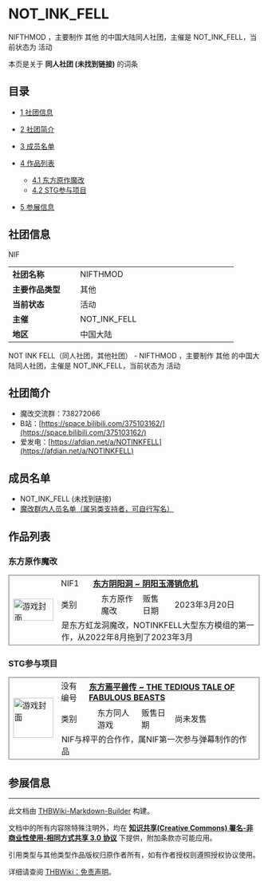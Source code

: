 # NOT_INK_FELL

<!-- source html: G:\repos\THBWiki-Markdown-Builder\THBWikiMarkdown\Temp\main\9\92\ns0%3ANOT_INK_FELL.html -->

NIFTHMOD ，主要制作 其他 的中国大陆同人社团，主催是 NOT_INK_FELL，当前状态为 活动

本页是关于 **同人社团 (未找到链接)** 的词条
## 目录

- [1 社团信息](#社团信息)
- [2 社团简介](#社团简介)
- [3 成员名单](#成员名单)
- [4 作品列表](#作品列表)

  - [4.1 东方原作魔改](#东方原作魔改)
  - [4.2 STG参与项目](#STG参与项目)



- [5 参展信息](#参展信息)




## 社团信息
[](./文件-NOT_INK_FELLbanner.jpg.md)  [](./文件-NOT_INK_FELLbanner.jpg.md)NIF

<table><tbody><tr><td style="width:120px"><b>社团名称</b></td><td style="min-width:300px"> NIFTHMOD </td></tr><tr><td><b>主要作品类型</b></td><td>其他</td></tr><tr><td><b>当前状态</b></td><td>活动</td></tr><tr><td><b>主催</b></td><td> <a class="mw-selflink selflink">NOT_INK_FELL</a> </td></tr><tr><td><b>地区</b></td><td>中国大陆</td></tr></tbody></table>

NOT INK FELL（同人社团，其他社团） - NIFTHMOD ，主要制作 其他 的中国大陆同人社团，主催是 NOT_INK_FELL，当前状态为 活动
## 社团简介
- 魔改交流群：738272066
- B站：[https://space.bilibili.com/375103162/](https://space.bilibili.com/375103162/)
- 爱发电：[https://afdian.net/a/NOTINKFELL](https://afdian.net/a/NOTINKFELL)

## 成员名单
- NOT_INK_FELL (未找到链接)
- [魔改群内人员名单（属另类支持者，可自行写名）](./东方阴阳洞_~_阴阳玉滞销危机-其他Staff.md)

## 作品列表
### 东方原作魔改

<table><tbody><tr style="border:#AAAAAA;border-left-style: solid;border-left-width: 2px;border-right-style: solid;border-right-width: 2px;border-top-style: solid;border-top-width: 2px;"><td rowspan="3" width="81"><a href="./文件-东方阴阳洞_~_阴阳玉滞销危机封面.jpg.md" class="image" title="游戏封面"><img alt="游戏封面" src="https://upload.thwiki.cc/thumb/3/37/%E4%B8%9C%E6%96%B9%E9%98%B4%E9%98%B3%E6%B4%9E_~_%E9%98%B4%E9%98%B3%E7%8E%89%E6%BB%9E%E9%94%80%E5%8D%B1%E6%9C%BA%E5%B0%81%E9%9D%A2.jpg/80px-%E4%B8%9C%E6%96%B9%E9%98%B4%E9%98%B3%E6%B4%9E_~_%E9%98%B4%E9%98%B3%E7%8E%89%E6%BB%9E%E9%94%80%E5%8D%B1%E6%9C%BA%E5%B0%81%E9%9D%A2.jpg" decoding="async" loading="lazy" width="80" height="44" srcset="https://upload.thwiki.cc/thumb/3/37/%E4%B8%9C%E6%96%B9%E9%98%B4%E9%98%B3%E6%B4%9E_~_%E9%98%B4%E9%98%B3%E7%8E%89%E6%BB%9E%E9%94%80%E5%8D%B1%E6%9C%BA%E5%B0%81%E9%9D%A2.jpg/120px-%E4%B8%9C%E6%96%B9%E9%98%B4%E9%98%B3%E6%B4%9E_~_%E9%98%B4%E9%98%B3%E7%8E%89%E6%BB%9E%E9%94%80%E5%8D%B1%E6%9C%BA%E5%B0%81%E9%9D%A2.jpg 1.5x, https://upload.thwiki.cc/thumb/3/37/%E4%B8%9C%E6%96%B9%E9%98%B4%E9%98%B3%E6%B4%9E_~_%E9%98%B4%E9%98%B3%E7%8E%89%E6%BB%9E%E9%94%80%E5%8D%B1%E6%9C%BA%E5%B0%81%E9%9D%A2.jpg/160px-%E4%B8%9C%E6%96%B9%E9%98%B4%E9%98%B3%E6%B4%9E_~_%E9%98%B4%E9%98%B3%E7%8E%89%E6%BB%9E%E9%94%80%E5%8D%B1%E6%9C%BA%E5%B0%81%E9%9D%A2.jpg 2x" data-file-width="1188" data-file-height="648"></a></td><td style="width:60px;padding:3px 9px 3px 7px;">NIF1</td><td class="bg-color-warning-10" colspan="4" style="width:500px;padding:3px 9px 3px 7px;"><b><a href="./东方阴阳洞_~_阴阳玉滞销危机.md" title="东方阴阳洞 ~ 阴阳玉滞销危机">东方阴阳洞 ~ 阴阳玉滞销危机</a></b></td></tr><tr style="border:#AAAAAA;border-left-style: solid;border-left-width: 2px;border-right-style: solid;border-right-width: 2px;"><td class="bg-color-info-10" style="width:60px;padding:3px 0px 3px 7px;border-right-style: none;border-right-width: 0;">类别</td><td class="bg-color-info-10" style="width:15px;padding:3px 9px 3px 0px;border-left-style: none;border-left-width: 0;"></td><td style="width:120px;padding:3px 9px 3px 7px;">东方原作魔改</td><td class="bg-color-info-10" style="width:80px;padding:3px 9px 3px 7px;">贩售日期</td><td style="width:280px;padding:3px 9px 3px 7px;">2023年3月20日</td></tr><tr style="border:#AAAAAA;border-left-style: solid;border-left-width: 2px;border-right-style: solid;border-right-width: 2px;border-bottom-style: solid;border-bottom-width: 2px;"><td colspan="5">是东方虹龙洞魔改，NOTINKFELL大型东方模组的第一作，从2022年8月拖到了2023年3月</td></tr></tbody></table>


### STG参与项目

<table><tbody><tr style="border:#AAAAAA;border-left-style: solid;border-left-width: 2px;border-right-style: solid;border-right-width: 2px;border-top-style: solid;border-top-width: 2px;"><td rowspan="3" width="81"><a href="./文件-东方焉平兽传_~_THE_TEDIOUS_TALE_OF_FABULOUS_BEASTS封面.jpg.md" class="image" title="游戏封面"><img alt="游戏封面" src="https://upload.thwiki.cc/thumb/0/09/%E4%B8%9C%E6%96%B9%E7%84%89%E5%B9%B3%E5%85%BD%E4%BC%A0_~_THE_TEDIOUS_TALE_OF_FABULOUS_BEASTS%E5%B0%81%E9%9D%A2.jpg/80px-%E4%B8%9C%E6%96%B9%E7%84%89%E5%B9%B3%E5%85%BD%E4%BC%A0_~_THE_TEDIOUS_TALE_OF_FABULOUS_BEASTS%E5%B0%81%E9%9D%A2.jpg" decoding="async" loading="lazy" width="80" height="80" srcset="https://upload.thwiki.cc/thumb/0/09/%E4%B8%9C%E6%96%B9%E7%84%89%E5%B9%B3%E5%85%BD%E4%BC%A0_~_THE_TEDIOUS_TALE_OF_FABULOUS_BEASTS%E5%B0%81%E9%9D%A2.jpg/120px-%E4%B8%9C%E6%96%B9%E7%84%89%E5%B9%B3%E5%85%BD%E4%BC%A0_~_THE_TEDIOUS_TALE_OF_FABULOUS_BEASTS%E5%B0%81%E9%9D%A2.jpg 1.5x, https://upload.thwiki.cc/thumb/0/09/%E4%B8%9C%E6%96%B9%E7%84%89%E5%B9%B3%E5%85%BD%E4%BC%A0_~_THE_TEDIOUS_TALE_OF_FABULOUS_BEASTS%E5%B0%81%E9%9D%A2.jpg/160px-%E4%B8%9C%E6%96%B9%E7%84%89%E5%B9%B3%E5%85%BD%E4%BC%A0_~_THE_TEDIOUS_TALE_OF_FABULOUS_BEASTS%E5%B0%81%E9%9D%A2.jpg 2x" data-file-width="600" data-file-height="600"></a></td><td style="width:60px;padding:3px 9px 3px 7px;">没有编号</td><td class="bg-color-warning-10" colspan="4" style="width:500px;padding:3px 9px 3px 7px;"><b><a href="./东方焉平兽传_~_THE_TEDIOUS_TALE_OF_FABULOUS_BEASTS.md" title="东方焉平兽传 ~ THE TEDIOUS TALE OF FABULOUS BEASTS">东方焉平兽传 ~ THE TEDIOUS TALE OF FABULOUS BEASTS</a></b></td></tr><tr style="border:#AAAAAA;border-left-style: solid;border-left-width: 2px;border-right-style: solid;border-right-width: 2px;"><td class="bg-color-info-10" style="width:60px;padding:3px 0px 3px 7px;border-right-style: none;border-right-width: 0;">类别</td><td class="bg-color-info-10" style="width:15px;padding:3px 9px 3px 0px;border-left-style: none;border-left-width: 0;"></td><td style="width:120px;padding:3px 9px 3px 7px;">东方同人游戏</td><td class="bg-color-info-10" style="width:80px;padding:3px 9px 3px 7px;">贩售日期</td><td style="width:280px;padding:3px 9px 3px 7px;">尚未发售</td></tr><tr style="border:#AAAAAA;border-left-style: solid;border-left-width: 2px;border-right-style: solid;border-right-width: 2px;border-bottom-style: solid;border-bottom-width: 2px;"><td colspan="5">NIF与梓平的合作作，属NIF第一次参与弹幕制作的作品</td></tr></tbody></table>


## 参展信息




---

此文档由 [THBWiki-Markdown-Builder](https://github.com/Delsin-Yu/THBWiki-Markdown-Builder) 构建。

文档中的所有内容除特殊注明外，均在 [**知识共享(Creative Commons) 署名-非商业性使用-相同方式共享 3.0 协议**](https://creativecommons.org/licenses/by-sa/3.0/deed.zh-hans) 下提供，附加条款亦可能应用。

引用类型与其他类型作品版权归原作者所有，如有作者授权则遵照授权协议使用。

详细请查阅 [THBWiki：免责声明](https://thbwiki.cc/THBWiki:%E5%85%8D%E8%B4%A3%E5%A3%B0%E6%98%8E)。

